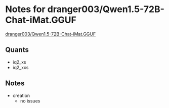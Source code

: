 # Notes for dranger003/Qwen1.5-72B-Chat-iMat.GGUF
[dranger003/Qwen1.5-72B-Chat-iMat.GGUF](https://huggingface.co/dranger003/Qwen1.5-72B-Chat-iMat.GGUF)

## Quants
- iq2_xs
- iq2_xxs

## Notes
- creation
  - no issues
